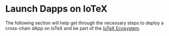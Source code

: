 # Launch Dapps on IoTeX

The following section will help get through the necessary steps to deploy a cross-chain dApp on IoTeX and be part of the [IoTeX Ecosystem](https://ecosystem.iotex.io/).
